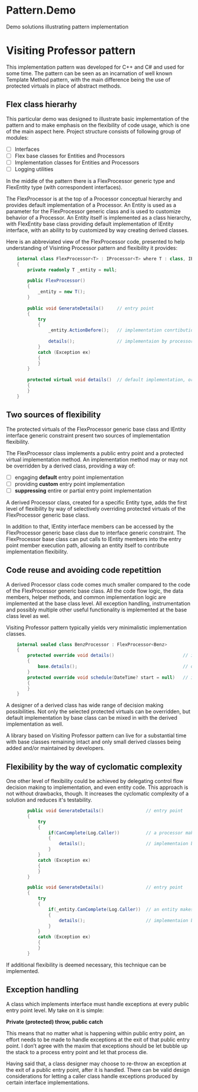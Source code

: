 # Pattern.Demo
Demo solutions illustrating pattern implementation

# Visiting Professor pattern

This implementation pattern was developed for C++ and C# and used for some time. 
The pattern can be seen as an incarnation of well known Template Method pattern, with the main difference being the use of protected virtuals in place of abstract methods.

## Flex class hierarhy

This particular demo was designed to illustrate basic implementation of the pattern and to make emphasis on the flexibility of code usage, which is one of the main aspect here.
Project structure consists of following group of modules:

- [ ] Interfaces
- [ ] Flex base classes for Entities and Processors
- [ ] Implementation classes for Entities and Processors
- [ ] Logging utilities

In the middle of the pattern there is a FlexProcessor generic type and FlexEntity type (with correspondent interfaces). 

The FlexProcessor is at the top of a Processor conceptual hierarchy and provides default implementation of a Processor. An Entity is used as a parameter for the FlexProcessor generic class and is used to customize behavior of a Processor. 
An Entity itself is implemented as a class hierarchy, with FlexEntity base class providing default implementation of IEntity interface, with an ability to by customized by way creating derived classes.

Here is an abbreviated view of the FlexProcessor code, presented to help understanding of Visinting Processor pattern and flexibility it provides:

```cs
    internal class FlexProcessor<T> : IProcessor<T> where T : class, IEntity, new()
    {
        private readonly T _entity = null;
    
        public FlexProcessor()
        {
            _entity = new T();
        }
    
        public void GenerateDetails()     // entry point
        {
            try
            {
                _entity.ActionBefore();   // implementation conrtibution by an entity
    
                details();                // implementaion by processor
            }
            catch (Exception ex)
            {
            }
        }
    
        protected virtual void details()  // default implementation, or conrtibuted by a derived processor
        {
        }
    }
```

## Two sources of flexibility

The protected virtuals of the FlexProcessor generic base class and IEntity interface generic constraint present two sources of implementation flexibility.

The FlexProcessor class implements a public entry point and a protected virtual implementation method. 
An implementation method may or may not be overridden by a derived class, providing a way of: 

- [ ] engaging **default** entry point implementation
- [ ] providing **custom** entry point implementation
- [ ] **suppressing** entire or partial entry point implementation

A derived Processor class, created for a specific Entity type, adds the first level of flexibility by way of selectively overriding protected virtuals of the FlexProcessor generic base class.

In addition to that, IEntity interface members can be accessed by the FlexProcessor generic base class due to interface generic constraint. The FlexProcessor base class can put calls to IEntity members into the entry point member execution path, allowing an entity itself to contribute implementation flexibility.

## Code reuse and avoiding code repetittion

A derived Processor class code comes much smaller compared to the code of the FlexProcessor generic base class.
All the code flow logic, the data members, helper methods, and common implementation logic are implemented at the base class level.
All exception handling, instrumentation and possibly multiple other useful functionality is implemented at the base class level as wel.

Visiting Professor pattern typically yields very minimalistic implementation classes. 

```cs
    internal sealed class BenzProcessor : FlexProcessor<Benz>
    {
        protected override void details()                          // implementation by a derived processor
        {
            base.details();                                        // optional default implementation can be used as a part of custom implementation
        }
        protected override void schedule(DateTime? start = null)   // implementation by a derived processor
        {
        }
    }
```
A designer of a derived class has wide range of decision making possibilities.
Not only the selected protected virtuals can be overridden, but default implementation by base class can be mixed in with the derived implementation as well.

A library based on Visiting Professor pattern can live for a substantial time with base classes remaining intact and only small derived classes being added and/or maintained by developers.


## Flexibility by the way of cyclomatic complexity

One other level of flexibility could be achieved by delegating control flow decision making to implementation, and even entity code.
This approach is not without drawbacks, though. It increases the cyclomatic complexity of a solution and reduces it's testability.

```cs
        public void GenerateDetails()                // entry point
        {
            try
            {
                if(CanComplete(Log.Caller))          // a processor makes decision if entry point can be completed
                {
                    details();                       // implementaion by processor
                }
            }
            catch (Exception ex)
            {
            }
        }

        public void GenerateDetails()                // entry point
        {
            try
            {
                if(_entity.CanComplete(Log.Caller))  // an entity makes decision if entry point can be completed
                {
                    details();                       // implementaion by processor
                }
            }
            catch (Exception ex)
            {
            }
        }
```

If additional flexibility is deemed necessary, this technique can be implemented.

## Exception handling

A class which implements interface must handle exceptions at every public entry point level. My take on it is simple:

**Private (protected) throw, public catch**

This means that no matter what is happening within public entry point, an effort needs to be made to handle exceptions at the exit of that public entry point. I don’t agree with the maxim that exceptions should be let bubble up the stack to a process entry point and let that process die.

Having said that, a class designer may choose to re-throw an exception at the exit of a public entry point, after it is handled. There can be valid design considerations for letting a caller class handle exceptions produced by certain interface implementations.
